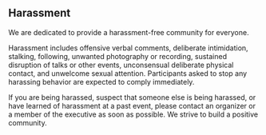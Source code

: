 ## Harassment

We are dedicated to provide a harassment-free community for everyone.

Harassment includes offensive verbal comments, deliberate intimidation,
stalking, following, unwanted photography or recording, sustained disruption of
talks or other events, unconsensual deliberate physical contact, and unwelcome
sexual attention. Participants asked to stop any harassing behavior are
expected to comply immediately.

If you are being harassed, suspect that someone else is being harassed, or have
learned of harassment at a past event, please contact an organizer or a member
of the executive as soon as possible. We strive to build a positive community.
